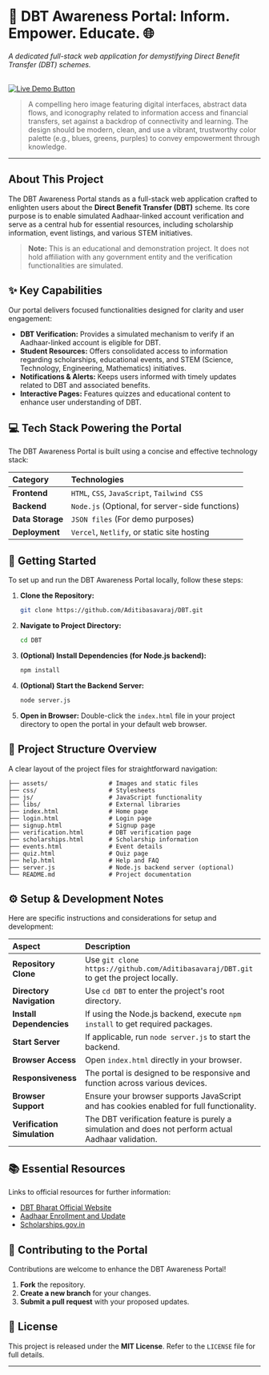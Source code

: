# 🚀 DBT Awareness Portal: Inform. Empower. Educate. 🌐

_A dedicated full-stack web application for demystifying Direct Benefit Transfer (DBT) schemes._

<br/>

<a href="https://dbt-1vcw-cbbauocgp-aditibasavarajs-projects.vercel.app" target="_blank">
  <img src="https://img.shields.io/badge/Live%20Demo-Visit%20Now!-4CAF50?style=for-the-badge&logo=vercel" alt="Live Demo Button">
</a>

> A compelling hero image featuring digital interfaces, abstract data flows, and iconography related to information access and financial transfers, set against a backdrop of connectivity and learning. The design should be modern, clean, and use a vibrant, trustworthy color palette (e.g., blues, greens, purples) to convey empowerment through knowledge.

---

## About This Project

The DBT Awareness Portal stands as a full-stack web application crafted to enlighten users about the **Direct Benefit Transfer (DBT)** scheme. Its core purpose is to enable simulated Aadhaar-linked account verification and serve as a central hub for essential resources, including scholarship information, event listings, and various STEM initiatives.

> **Note:** This is an educational and demonstration project. It does not hold affiliation with any government entity and the verification functionalities are simulated.

## ✨ Key Capabilities

Our portal delivers focused functionalities designed for clarity and user engagement:

- **DBT Verification:** Provides a simulated mechanism to verify if an Aadhaar-linked account is eligible for DBT.
- **Student Resources:** Offers consolidated access to information regarding scholarships, educational events, and STEM (Science, Technology, Engineering, Mathematics) initiatives.
- **Notifications & Alerts:** Keeps users informed with timely updates related to DBT and associated benefits.
- **Interactive Pages:** Features quizzes and educational content to enhance user understanding of DBT.

## 💻 Tech Stack Powering the Portal

The DBT Awareness Portal is built using a concise and effective technology stack:

| Category         | Technologies                                    |
| :--------------- | :---------------------------------------------- |
| **Frontend**     | `HTML`, `CSS`, `JavaScript`, `Tailwind CSS`     |
| **Backend**      | `Node.js` (Optional, for server-side functions) |
| **Data Storage** | `JSON files` (For demo purposes)                |
| **Deployment**   | `Vercel`, `Netlify`, or static site hosting     |

## 🚀 Getting Started

To set up and run the DBT Awareness Portal locally, follow these steps:

1.  **Clone the Repository:**

    ```bash
    git clone https://github.com/Aditibasavaraj/DBT.git
    ```

2.  **Navigate to Project Directory:**

    ```bash
    cd DBT
    ```

3.  **(Optional) Install Dependencies (for Node.js backend):**

    ```bash
    npm install
    ```

4.  **(Optional) Start the Backend Server:**

    ```bash
    node server.js
    ```

5.  **Open in Browser:**
    Double-click the `index.html` file in your project directory to open the portal in your default web browser.

## 📂 Project Structure Overview

A clear layout of the project files for straightforward navigation:

```
├── assets/                 # Images and static files
├── css/                    # Stylesheets
├── js/                     # JavaScript functionality
├── libs/                   # External libraries
├── index.html              # Home page
├── login.html              # Login page
├── signup.html             # Signup page
├── verification.html       # DBT verification page
├── scholarships.html       # Scholarship information
├── events.html             # Event details
├── quiz.html               # Quiz page
├── help.html               # Help and FAQ
├── server.js               # Node.js backend server (optional)
└── README.md               # Project documentation
```

## ⚙️ Setup & Development Notes

Here are specific instructions and considerations for setup and development:

| Aspect                      | Description                                                                                         |
| :-------------------------- | :-------------------------------------------------------------------------------------------------- |
| **Repository Clone**        | Use `git clone https://github.com/Aditibasavaraj/DBT.git` to get the project locally.               |
| **Directory Navigation**    | Use `cd DBT` to enter the project's root directory.                                                 |
| **Install Dependencies**    | If using the Node.js backend, execute `npm install` to get required packages.                       |
| **Start Server**            | If applicable, run `node server.js` to start the backend.                                           |
| **Browser Access**          | Open `index.html` directly in your browser.                                                         |
| **Responsiveness**          | The portal is designed to be responsive and function across various devices.                        |
| **Browser Support**         | Ensure your browser supports JavaScript and has cookies enabled for full functionality.             |
| **Verification Simulation** | The DBT verification feature is purely a simulation and does not perform actual Aadhaar validation. |

## 📚 Essential Resources

Links to official resources for further information:

- [DBT Bharat Official Website](https://dbtbharat.gov.in/)
- [Aadhaar Enrollment and Update](https://uidai.gov.in/)
- [Scholarships.gov.in](https://scholarships.gov.in/)

## 🤝 Contributing to the Portal

Contributions are welcome to enhance the DBT Awareness Portal!

1.  **Fork** the repository.
2.  **Create a new branch** for your changes.
3.  **Submit a pull request** with your proposed updates.

## 📄 License

This project is released under the **MIT License**. Refer to the `LICENSE` file for full details.

---
